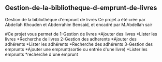 ## Gestion-de-la-bibliotheque-d-emprunt-de-livres
Gestion de la bibliothèque d'emprunt de livres
Ce projet a été crée par Abdellah Khouden et Abderrahim Bensaid, et encadré par M.Abdellah sair

#Ce projet vous permet de
1-Gestion de livres
  *Ajouter des livres
  *Lister les livres
  *Recherche de livres
2-Gestion des adherents
  *Ajouter des adhérents
  *Lister les adhérents
  *Recherche des adhérents
3-Gestion des emprunts
  *Ajouter une emprunt(sortie ou entrée d'une livre)
  *Lister les emprunts
  *recherche d'une emprunt

